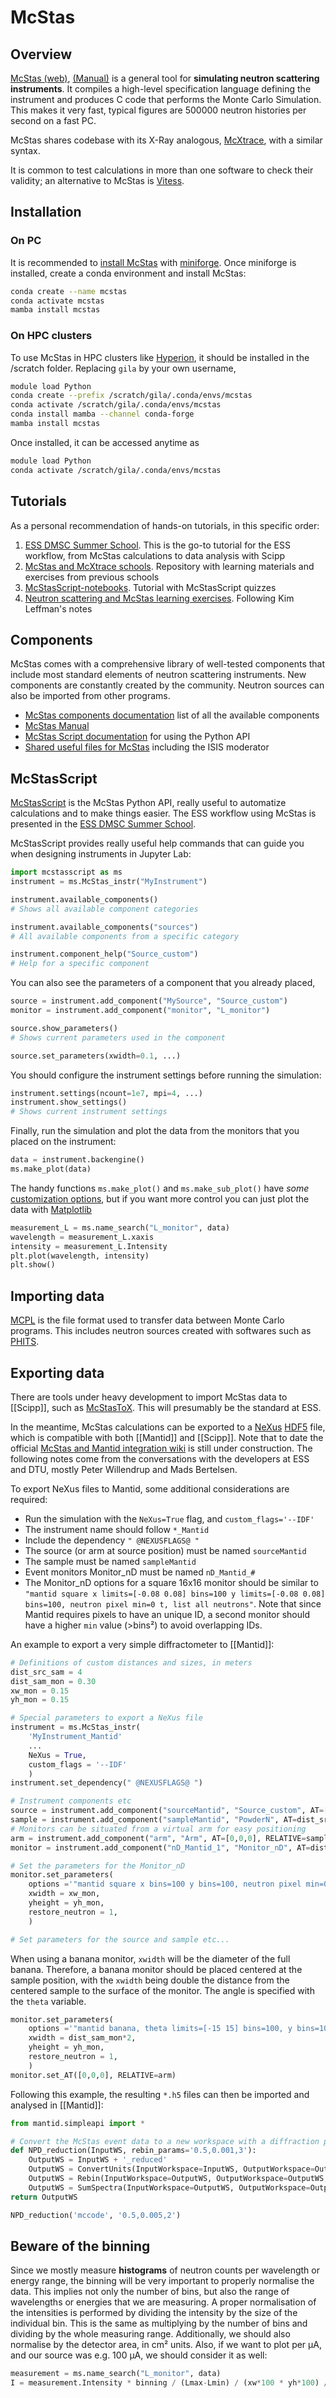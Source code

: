 # McStas

## Overview

[McStas (web)](https://www.mcstas.org/), [(Manual)](https://www.mcstas.org/documentation/manual/) is a general tool for **simulating neutron scattering instruments**. It compiles a high-level specification language defining the instrument and produces C code that performs the Monte Carlo Simulation. This makes it very fast, typical figures are 500000 neutron histories per second on a fast PC.

McStas shares codebase with its X-Ray analogous, [McXtrace](https://www.mcxtrace.org/), with a similar syntax.

It is common to test calculations in more than one software to check their validity; an alternative to McStas is [Vitess](https://vitess.fz-juelich.de/).

## Installation

### On PC

It is recommended to [install McStas](https://github.com/mccode-dev/McCode/blob/main/INSTALL-McStas/conda/README.md#if-you-dont-have-a-conda-already) with [miniforge](https://conda-forge.org/download/).
Once miniforge is installed, create a conda environment and install McStas:
```bash
conda create --name mcstas
conda activate mcstas
mamba install mcstas
```

### On HPC clusters

To use McStas in HPC clusters like [Hyperion](https://scc.dipc.org/docs/), it should be installed in the /scratch folder.
Replacing `gila` by your own username,
```bash
module load Python
conda create --prefix /scratch/gila/.conda/envs/mcstas
conda activate /scratch/gila/.conda/envs/mcstas
conda install mamba --channel conda-forge
mamba install mcstas
```

Once installed, it can be accessed anytime as
```bash
module load Python
conda activate /scratch/gila/.conda/envs/mcstas
```

## Tutorials

As a personal recommendation of hands-on tutorials, in this specific order:
1. [ESS DMSC Summer School](https://ess-dmsc-dram.github.io/dmsc-school/intro.html). This is the go-to tutorial for the ESS workflow, from McStas calculations to data analysis with Scipp
2. [McStas and McXtrace schools](https://github.com/McStasMcXtrace/Schools). Repository with learning materials and exercises from previous schools
3. [McStasScript-notebooks](https://github.com/PaNOSC-ViNYL/McStasScript-notebooks). Tutorial with McStasScript quizzes
4. [Neutron scattering and McStas learning exercises](https://e-learning.pan-training.eu/wiki/Main_Page). Following Kim Leffman's notes

## Components

McStas comes with a comprehensive library of well-tested components that include most standard elements of neutron scattering instruments. New components are constantly created by the community. Neutron sources can also be imported from other programs.
- [McStas components documentation](https://www.mcstas.org/download/components/) list of all the available components
- [McStas Manual](https://www.mcstas.org/documentation/manual/)
- [McStas Script documentation](https://mads-bertelsen.github.io/) for using the Python API
- [Shared useful files for McStas](https://www.mcstas.org/download/share/) including the ISIS moderator

## McStasScript

[McStasScript](https://mads-bertelsen.github.io/) is the McStas Python API, really useful to automatize calculations and to make things easier. The ESS workflow using McStas is presented in the [ESS DMSC Summer School](https://ess-dmsc-dram.github.io/dmsc-school/intro.html).

McStasScript provides really useful help commands that can guide you when designing instruments in Jupyter Lab:
```python
import mcstasscript as ms
instrument = ms.McStas_instr("MyInstrument")

instrument.available_components()
# Shows all available component categories

instrument.available_components("sources")
# All available components from a specific category

instrument.component_help("Source_custom")
# Help for a specific component
```

You can also see the parameters of a component that you already placed,
```python
source = instrument.add_component("MySource", "Source_custom")
monitor = instrument.add_component("monitor", "L_monitor")

source.show_parameters()
# Shows current parameters used in the component

source.set_parameters(xwidth=0.1, ...)
```

You should configure the instrument settings before running the simulation:
```python
instrument.settings(ncount=1e7, mpi=4, ...)
instrument.show_settings()
# Shows current instrument settings
```

Finally, run the simulation and plot the data from the monitors that you placed on the instrument:
```python
data = instrument.backengine()
ms.make_plot(data)
```

The handy functions `ms.make_plot()` and `ms.make_sub_plot()` have *some* [customization options](https://mads-bertelsen.github.io/user_guide/plotting.html), but if you want more control you can just plot the data with [Matplotlib](https://matplotlib.org/cheatsheets/)
```python
measurement_L = ms.name_search("L_monitor", data)
wavelength = measurement_L.xaxis
intensity = measurement_L.Intensity
plt.plot(wavelength, intensity)
plt.show()
```

## Importing data

[MCPL](https://mctools.github.io/mcpl/) is the file format used to transfer data between Monte Carlo programs.
This includes neutron sources created with softwares such as [PHITS](https://phits.jaea.go.jp/).

## Exporting data

There are tools under heavy development to import McStas data to [[Scipp]], such as [McStasToX](https://github.com/mccode-dev/McStasToX/). This will presumably be the standard at ESS.

In the meantime, McStas calculations can be exported to a [NeXus](https://manual.nexusformat.org/introduction.html) [HDF5](https://en.wikipedia.org/wiki/Hierarchical_Data_Format) file, which is compatible with both [[Mantid]] and [[Scipp]].
Note that to date the official [McStas and Mantid integration wiki](https://github.com/mccode-dev/McCode/wiki/McStas-and-Mantid) is still under construction.
The following notes come from the conversations with the developers at ESS and DTU, mostly Peter Willendrup and Mads Bertelsen.

To export NeXus files to Mantid, some additional considerations are required:
- Run the simulation with the `NeXus=True` flag, and `custom_flags='--IDF'`
- The instrument name should follow `*_Mantid`
- Include the dependency `" @NEXUSFLAGS@ "`
- The source (or arm at source position) must be named `sourceMantid`
- The sample must be named `sampleMantid`
- Event monitors Monitor_nD must be named `nD_Mantid_#`
- The Monitor_nD options for a square 16x16 monitor should be similar to `"mantid square x limits=[-0.08 0.08] bins=100 y limits=[-0.08 0.08] bins=100, neutron pixel min=0 t, list all neutrons"`. Note that since Mantid requires pixels to have an unique ID, a second monitor should have a higher `min` value (>bins²) to avoid overlapping IDs.

An example to export a very simple diffractometer to [[Mantid]]:
```python
# Definitions of custom distances and sizes, in meters
dist_src_sam = 4
dist_sam_mon = 0.30
xw_mon = 0.15
yh_mon = 0.15

# Special parameters to export a NeXus file
instrument = ms.McStas_instr(
	'MyInstrument_Mantid'
	...
	NeXus = True,
	custom_flags = '--IDF'
	)
instrument.set_dependency(" @NEXUSFLAGS@ ")

# Instrument components etc
source = instrument.add_component("sourceMantid", "Source_custom", AT=[0,0,0])
sample = instrument.add_component("sampleMantid", "PowderN", AT=dist_src_sam)
# Monitors can be situated from a virtual arm for easy positioning
arm = instrument.add_component("arm", "Arm", AT=[0,0,0], RELATIVE=sample, ROTATED=[-90,0,0])
monitor = instrument.add_component("nD_Mantid_1", "Monitor_nD", AT=dist_sam_mon, RELATIVE=arm)

# Set the parameters for the Monitor_nD
monitor.set_parameters(
	options ='"mantid square x bins=100 y bins=100, neutron pixel min=0 t, list all neutrons"',
	xwidth = xw_mon,
	yheight = yh_mon,
	restore_neutron = 1,
	)

# Set parameters for the source and sample etc...
```

When using a banana monitor, `xwidth` will be the diameter of the full banana. Therefore, a banana monitor should be placed centered at the sample position, with the `xwidth` being double the distance from the centered sample to the surface of the monitor. The angle is specified with the `theta` variable.
```python
monitor.set_parameters(
	options ='"mantid banana, theta limits=[-15 15] bins=100, y bins=100, neutron pixel min=0 t, list all neutrons"',
	xwidth = dist_sam_mon*2,
	yheight = yh_mon,
	restore_neutron = 1,
	)
monitor.set_AT([0,0,0], RELATIVE=arm)
```

Following this example, the resulting `*.h5` files can then be imported and analysed in [[Mantid]]:
```python
from mantid.simpleapi import *

# Convert the McStas event data to a new workspace with a diffraction pattern
def NPD_reduction(InputWS, rebin_params='0.5,0.001,3'):
	OutputWS = InputWS + '_reduced'
	OutputWS = ConvertUnits(InputWorkspace=InputWS, OutputWorkspace=OutputWS, Target='dSpacing')
	OutputWS = Rebin(InputWorkspace=OutputWS, OutputWorkspace=OutputWS, Params=rebin_params)
	OutputWS = SumSpectra(InputWorkspace=OutputWS, OutputWorkspace=OutputWS)
return OutputWS

NPD_reduction('mccode', '0.5,0.005,2')
```

## Beware of the binning

Since we mostly measure **histograms** of neutron counts per wavelength or energy range, the binning will be very important to properly normalise the data. This implies not only the number of bins, but also the range of wavelengths or energies that we are measuring.
A proper normalisation of the intensities is performed by dividing the intensity by the size of the individual bin. This is the same as multiplying by the number of bins and dividing by the whole measuring range. Additionally, we should also normalise by the detector area, in cm² units. Also, if we want to plot per μA, and our source was e.g. 100 μA, we should consider it as well:
```python
measurement = ms.name_search("L_monitor", data)
I = measurement.Intensity * binning / (Lmax-Lmin) / (xw*100 * yh*100) / 100
```

